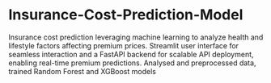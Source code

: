 # Insurance-Cost-Prediction-Model
Insurance cost prediction leveraging machine learning to analyze health and lifestyle factors affecting premium prices. Streamlit user interface for seamless interaction and a FastAPI backend for scalable API deployment, enabling real-time premium predictions. Analysed and preprocessed data, trained Random Forest and XGBoost models 
